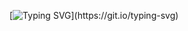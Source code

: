 [![Typing SVG](https://readme-typing-svg.herokuapp.com?color=%2336BCF7&lines=Man,+this+party+stinks.)](https://git.io/typing-svg)









